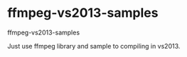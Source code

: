ffmpeg-vs2013-samples
=====================

ffmpeg-vs2013-samples

Just use ffmpeg library and sample to compiling in vs2013.

